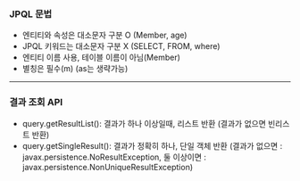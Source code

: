### JPQL 문법
+ 엔티티와 속성은 대소문자 구분 O (Member, age)
+ JPQL 키워드는 대소문자 구분 X (SELECT, FROM, where)
+ 엔티티 이름 사용, 테이블 이름이 아님(Member)
+ 별칭은 필수(m) (as는 생략가능)
***
### 결과 조회 API
+ query.getResultList(): 결과가 하나 이상일때, 리스트 반환 (결과가 없으면 빈리스트 반환)
+ query.getSingleResult(): 결과가 정확히 하나, 단일 객체 반환 (결과가 없으면 : javax.persistence.NoResultException, 둘 이상이면 : javax.persistence.NonUniqueResultException)

